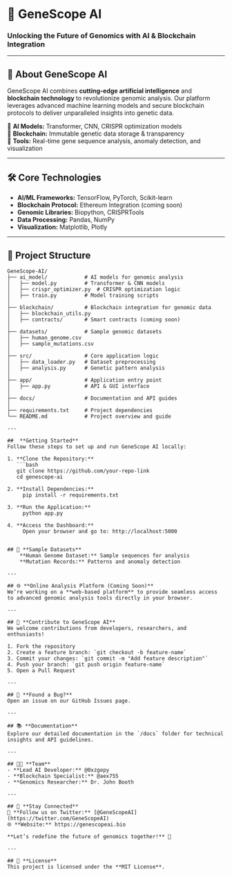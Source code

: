# 🧬 **GeneScope AI** 

### Unlocking the Future of Genomics with AI & Blockchain Integration  

---

## 🌟 **About GeneScope AI**  
GeneScope AI combines **cutting-edge artificial intelligence** and **blockchain technology** to revolutionize genomic analysis. Our platform leverages advanced machine learning models and secure blockchain protocols to deliver unparalleled insights into genetic data.  

🔹 **AI Models:** Transformer, CNN, CRISPR optimization models  
🔹 **Blockchain:** Immutable genetic data storage & transparency  
🔹 **Tools:** Real-time gene sequence analysis, anomaly detection, and visualization  

---

## 🛠️ **Core Technologies**  
- **AI/ML Frameworks:** TensorFlow, PyTorch, Scikit-learn  
- **Blockchain Protocol:** Ethereum Integration (coming soon)  
- **Genomic Libraries:** Biopython, CRISPRTools  
- **Data Processing:** Pandas, NumPy  
- **Visualization:** Matplotlib, Plotly  

---

## 📂 **Project Structure**  
```plaintext
GeneScope-AI/
├── ai_model/            # AI models for genomic analysis
│   ├── model.py         # Transformer & CNN models
│   ├── crispr_optimizer.py  # CRISPR optimization logic
│   ├── train.py         # Model training scripts
│
├── blockchain/          # Blockchain integration for genomic data
│   ├── blockchain_utils.py
│   ├── contracts/       # Smart contracts (coming soon)
│
├── datasets/            # Sample genomic datasets
│   ├── human_genome.csv
│   ├── sample_mutations.csv
│
├── src/                 # Core application logic
│   ├── data_loader.py   # Dataset preprocessing
│   ├── analysis.py      # Genetic pattern analysis
│
├── app/                 # Application entry point
│   ├── app.py           # API & GUI interface
│
├── docs/                # Documentation and API guides
│
├── requirements.txt     # Project dependencies
└── README.md            # Project overview and guide

---

##  **Getting Started**  
Follow these steps to set up and run GeneScope AI locally:

1. **Clone the Repository:**  
   ```bash
   git clone https://github.com/your-repo-link
   cd genescope-ai

2. **Install Dependencies:**  
     pip install -r requirements.txt

3. **Run the Application:**  
     python app.py

4. **Access the Dashboard:**  
     Open your browser and go to: http://localhost:5000


## 📂 **Sample Datasets**
    **Human Genome Dataset:** Sample sequences for analysis
    **Mutation Records:** Patterns and anomaly detection

---

## 🌐 **Online Analysis Platform (Coming Soon)**  
We’re working on a **web-based platform** to provide seamless access to advanced genomic analysis tools directly in your browser.  

---

## 🧠 **Contribute to GeneScope AI**  
We welcome contributions from developers, researchers, and enthusiasts!  

1. Fork the repository  
2. Create a feature branch: `git checkout -b feature-name`  
3. Commit your changes: `git commit -m "Add feature description"`  
4. Push your branch: `git push origin feature-name`  
5. Open a Pull Request  

---

## 🐛 **Found a Bug?**  
Open an issue on our GitHub Issues page.  

---

## 📚 **Documentation**  
Explore our detailed documentation in the `/docs` folder for technical insights and API guidelines.  

---

## 🧑‍💻 **Team**  
- **Lead AI Developer:** @0xzgepy
- **Blockchain Specialist:** @aex755 
- **Genomics Researcher:** Dr. John Booth  

---

## 📢 **Stay Connected**  
🔗 **Follow us on Twitter:** [@GeneScopeAI](https://twitter.com/GeneScopeAI)  
🌐 **Website:** https://genescopeai.bio

**Let’s redefine the future of genomics together!** 🚀  

---

## 📜 **License**  
This project is licensed under the **MIT License**.  



